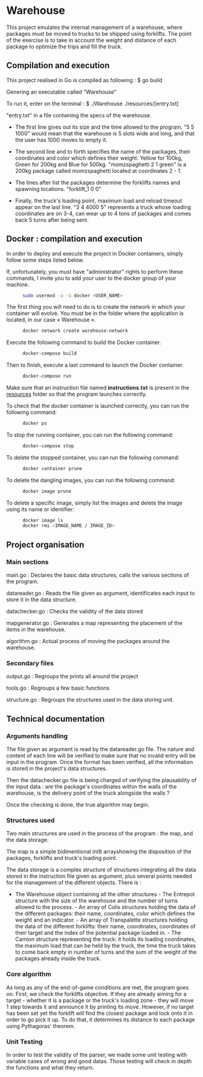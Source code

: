 # Warehouse

This project emulates the internal management of a warehouse, where packages must be moved to trucks to be shipped using
forklifts. The point of the exercise is to take in account the weight and distance of each package to optimize the trips
and fill the truck.


## Compilation and execution

This project realised in Go is compiled as following :
$ go build

Genering an executable called "Warehouse"

To run it, enter on the terminal :
$ ./Warehouse ./resources/[entry.txt]

"entry.txt" in a file containing the specs of the warehouse.

- The first line gives out its size and the time allowed to the program.
  "5 5 1000" would mean that the warehouse is 5 slots wide and long, and that the user has 1000 moves to empty it.

- The second line and to forth specifies the name of the packages, their coordinates and color which defines their
  weight. Yellow for 100kg, Green for 200kg and Blue for 500kg.
  "momzspaghetti 2 1 green" is a 200kg package called momzspaghetti located at coordinates 2 - 1.

- The lines after list the packages determine the forklifts names and spawning locations.
  "forklift_1 0 0"

- Finally, the truck's loading point, maximum load and reload timeout appear on the last line.
  "3 4 4000 5" represents a truck whose loading coordinates are on 3-4, can wear up to 4 tons of packages and comes back 5 turns after being sent.


## Docker : compilation and execution

In order to deploy and execute the project in Docker containers, simply follow some steps listed below.

If, unfortunately, you must have "administrator" rights to perform these commands, I invite you to add your user to the
docker group of your machine.

```sh
      sudo usermod -a -G docker <USER_NAME>
```

The first thing you will need to do is to create the network in which your container will evolve. You must be in the
folder where the application is located, in our case « Warehouse ».

```sh
      docker network create warehouse-network
```

Execute the following command to build the Docker container.

```sh
      docker-compose build
```

Then to finish, execute a last command to launch the Docker container.

```sh
      docker-compose run
```

Make sure that an instruction file named **instructions.txt** is present in the [resources](./resources) folder so that
the program launches correctly.

To check that the docker container is launched correctly, you can run the following command:

```sh
      docker ps
```

To stop the running container, you can run the following command:

```sh
      docker-compose stop
```

To delete the stopped container, you can run the following command:

```sh
      docker container prune
```

To delete the dangling images, you can run the following command:

```sh
      docker image prune
```

To delete a specific image, simply list the images and delete the image using its name or identifier:

```sh
      docker image ls
      docker rmi <IMAGE_NAME / IMAGE_ID>
```


## Project organisation

### Main sections

main.go : Declares the basic data structures, calls the various sections of the program.

datareader.go : Reads the file given as argument, identificates each input to store it in the data structure.

datachecker.go : Checks the validity of the data stored

mapgenerator.go : Generates a map representing the placement of the items in the warehouse.

algorithm.go : Actual process of moving the packages around the warehouse.


### Secondary files

output.go : Regroups the prints all around the project

tools.go : Regroups a few basic functions

structure.go : Regroups the structures used in the data storing unit.


## Technical documentation

### Arguments handling

The file given as argument is read by the datareader.go file. The nature and content of each line will be verified to
make sure that no invalid entry will be input in the program. Once the format has been verified, all the information is
stored in the project's data structures.

Then the datachecker.go file is being charged of verifying the plausability of the input data : are the package's
coordinates within the walls of the warehouse, is the delivery point of the truck alongside the walls ?

Once the checking is done, the true algorithm may begin.


### Structures used

Two main structures are used in the process of the program : the map, and the data storage.

The map is a simple bidimentional int8 arrayshowing the disposition of the packages, forklifts and truck's loading point.

The data storage is a complex structure of structures integrating all the data stored in the instruction file given as argument, plus several points needed for the management of the different objects.
There is :
- The Warehouse object containing all the other structures
      - The Entrepot structure with the size of the warehouse and the number of turns allowed to the process.
      - An array of Colis structures holding the data of the different packages: their name, coordinates, color which defines the weight and an indicator.
      - An array of Transpalette structures holding the data of the different forklifts: their name, coordinates, coordinates of their target and the index of the potential package loaded in.
      - The Camion structure representing the truck: it holds its loading coordinates, the maximum load that can be held by the truck, the time the truck takes to come back empty in number of turns and the sum of the weight of the packages already inside the truck.


### Core algorithm

As long as any of the end-of-game conditions are met, the program goes on.
First, we check the forklifts objective. If they are already aiming for a target - whether it is a package or the truck's loading zone - they will move 1 step towards it and announce it by printing its move.
However, if no target has been set yet the forklift will find the closest package and lock onto it in order to go pick it up. To do that, it determines its distance to each package using Pythagoras' theorem.


### Unit Testing

In order to test the validity of the parser, we made some unit testing with variable cases of wrong and good datas. Those testing will check in depth the functions and what they return. 
